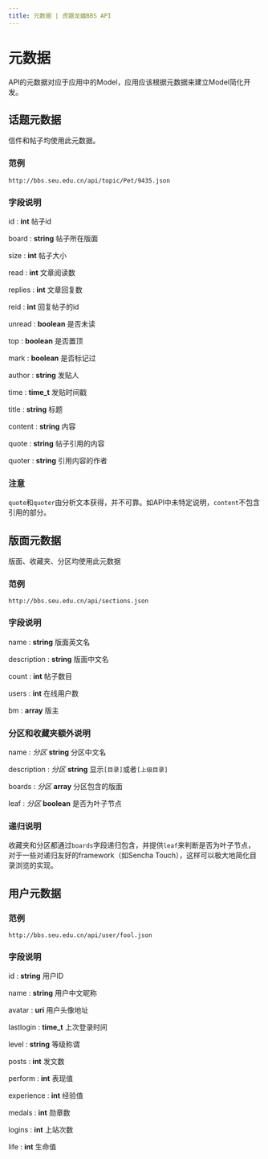```yaml
---
title: 元数据 | 虎踞龙蟠BBS API
---
```


# 元数据

API的元数据对应于应用中的Model，应用应该根据元数据来建立Model简化开发。

## 话题元数据

信件和帖子均使用此元数据。

### 范例

    http://bbs.seu.edu.cn/api/topic/Pet/9435.json

### 字段说明

id
: **int** 帖子id

board
: **string** 帖子所在版面

size
: **int** 帖子大小

read
: **int** 文章阅读数

replies
: **int** 文章回复数

reid
: **int** 回复帖子的id

unread
: **boolean** 是否未读

top
: **boolean** 是否置顶

mark
: **boolean** 是否标记过

author
: **string** 发贴人

time
: **time_t** 发贴时间戳

title
: **string** 标题

content
: **string** 内容

quote
: **string** 帖子引用的内容

quoter
: **string** 引用内容的作者

### 注意

`quote`和`quoter`由分析文本获得，并不可靠。如API中未特定说明，`content`不包含引用的部分。

## 版面元数据

版面、收藏夹、分区均使用此元数据

### 范例

    http://bbs.seu.edu.cn/api/sections.json

### 字段说明

name
: **string** 版面英文名

description
: **string** 版面中文名

count
: **int** 帖子数目

users
: **int** 在线用户数

bm
: **array** 版主

### 分区和收藏夹额外说明

name
: _分区_ **string** 分区中文名

description
: _分区_ **string** 显示`[目录]`或者`[上级目录]`

boards
: _分区_ **array** 分区包含的版面

leaf
: _分区_ **boolean** 是否为叶子节点

### 递归说明

收藏夹和分区都通过`boards`字段递归包含，并提供`leaf`来判断是否为叶子节点，对于一些对递归友好的framework（如Sencha Touch），这样可以极大地简化目录浏览的实现。

## 用户元数据

### 范例

    http://bbs.seu.edu.cn/api/user/fool.json

### 字段说明

id
: **string** 用户ID

name
: **string** 用户中文昵称

avatar
: **uri** 用户头像地址

lastlogin
: **time_t** 上次登录时间

level
: **string** 等级称谓

posts
: **int** 发文数

perform
: **int** 表现值

experience
: **int** 经验值

medals
: **int** 勋章数

logins
: **int** 上站次数

life
: **int** 生命值


